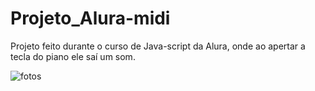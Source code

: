 # Projeto_Alura-midi
Projeto feito durante o curso de Java-script da Alura, onde ao apertar a tecla do piano ele saí um som.

<img src="http://127.0.0.1:5500/index.html" alt="fotos">

